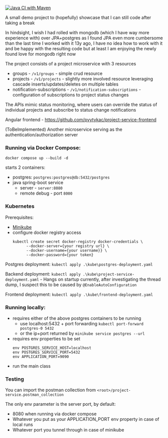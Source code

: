 [![Java CI with Maven](https://github.com/pvytykac/project-service-demo/actions/workflows/maven.yml/badge.svg)](https://github.com/pvytykac/project-service-demo/actions/workflows/maven.yml)

A small demo project to (hopefully) showcase that I can still code after taking a break

In hindsight, I wish I had rolled with mongodb (which I have way more experience with) over JPA+postgres as I found JPA even more cumbersome than the last time I worked with it 13y ago, I have no idea how to work with it and be happy with the resulting code but at least I am enjoying the newly found love for mongodb right now

The project consists of a project microservice with 3 resources
* groups - `/v1/groups` - simple crud resource
* projects - `/v1/projects` - slightly more involved resource leveraging cascade inserts/updates/deletes on multiple tables
* notification-subscriptions - `/v1/notification-subscriptions` - configuration of subscriptions to project status changes

The APIs mimic status monitoring, where users can override the status of individual projects and subscribe to status change notifications

Angular frontend - https://github.com/pvytykac/project-service-frontend

(ToBeImplemented) Another microservice serving as the authentication/authorization server

### Running via Docker Compose:

`docker compose up --build -d`

starts 2 containers:
* postgres: `postgres:postgres@db:5432/postgres`
* java spring-boot service
  * server - `server:8080`
  * remote debug - port `8000`

### Kubernetes

Prerequisites:
* [Minikube](https://minikube.sigs.k8s.io/docs/start) 
* configure docker registry access 
  ```
  kubectl create secret docker-registry docker-credentials \
        --docker-server={your registry url} \
        --docker-username={your username}} \
        --docker-password={your token}
  ```

Postgres deployment: `kubectl apply .\kube\postgres-deployment.yaml`

Backend deployment: `kubectl apply .\kube\project-service-deployment.yaml` - Hangs on startup currently, after investigating the thread dump, I suspect this to be caused by `@EnableAutoConfiguration`  

Frontend deployment: `kubectl apply .\kube\frontend-deployment.yaml`

### Running locally:

* requires either of the above postgres containers to be running
  * use localhost:5432 + port forwarding `kubectl port-forward postgres-0 5432`
  * or the ip+port returned by `minikube service postgres --url`
* requires env properties to be set
  ```
  env POSTGRES_SERVICE_HOST=localhost
  env POSTGRES_SERVICE_PORT=5432
  env APPLICATION_PORT=9090
  ```
* run the main class

### Testing

You can import the postman collection from `<root>/project-service.postman_collection`

The only env parameter is the server port, by default:
* 8080 when running via docker compose
* Whatever you put as your APPLICATION_PORT env property in case of local runs
* Whatever port you tunnel through in case of minikube
